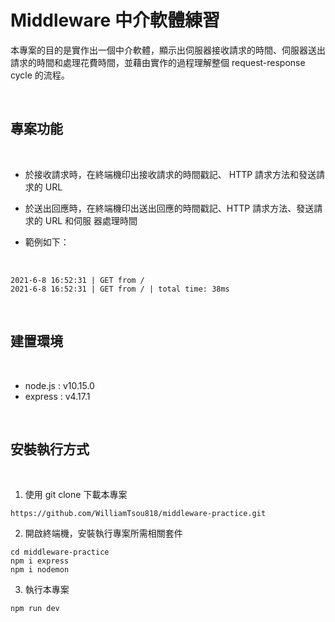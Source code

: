 # Middleware 中介軟體練習
本專案的目的是實作出一個中介軟體，顯示出伺服器接收請求的時間、伺服器送出請求的時間和處理花費時間，並藉由實作的過程理解整個 request-response cycle 的流程。

<br>

## 專案功能

<br>

* 於接收請求時，在終端機印出接收請求的時間戳記、 HTTP 請求方法和發送請求的 URL
* 於送出回應時，在終端機印出送出回應的時間戳記、HTTP 請求方法、發送請求的 URL 和伺服
  器處理時間

* 範例如下：

<br>

```
2021-6-8 16:52:31 | GET from /
2021-6-8 16:52:31 | GET from / | total time: 38ms
```

<br>

## 建置環境

<br>

* node.js : v10.15.0
* express : v4.17.1

<br>

## 安裝執行方式

<br>

1. 使用 git clone 下載本專案

```
https://github.com/WilliamTsou818/middleware-practice.git
```

2. 開啟終端機，安裝執行專案所需相關套件

```
cd middleware-practice
npm i express
npm i nodemon
```

3. 執行本專案

```
npm run dev
```